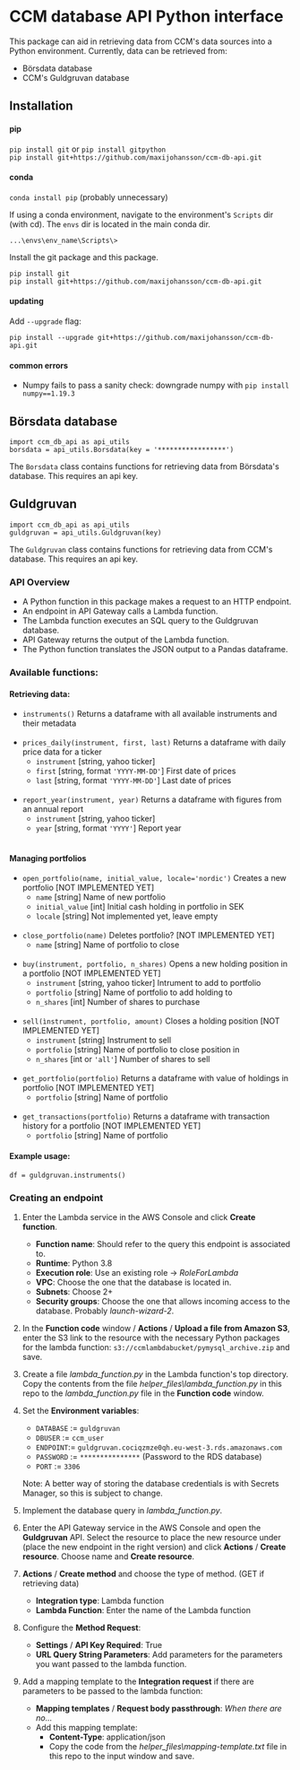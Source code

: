 # CCM database API Python interface
This package can aid in retrieving data from CCM's data sources into a Python environment. Currently, data can be retrieved from:  
* Börsdata database
* CCM's Guldgruvan database
## Installation
#### pip
```pip install git``` or ```pip install gitpython```   
```pip install git+https://github.com/maxijohansson/ccm-db-api.git```
#### conda
```conda install pip```	(probably unnecessary)

If using a conda environment, navigate to the environment's `Scripts` dir (with cd). The `envs` dir is located in the main conda dir.

```...\envs\env_name\Scripts\>```

Install the git package and this package.

```pip install git```     
```pip install git+https://github.com/maxijohansson/ccm-db-api.git```

#### updating
Add  `--upgrade` flag:

```pip install --upgrade git+https://github.com/maxijohansson/ccm-db-api.git```  

#### common errors
* Numpy fails to pass a sanity check: downgrade numpy with ```pip install numpy==1.19.3```  

## Börsdata database
```import ccm_db_api as api_utils```    
```borsdata = api_utils.Borsdata(key = '*****************')```

The `Borsdata` class contains functions for retrieving data from Börsdata's database. This requires an api key.

## Guldgruvan
```import ccm_db_api as api_utils```  
```guldgruvan = api_utils.Guldgruvan(key)```

The `Guldgruvan` class contains functions for retrieving data from CCM's database. This requires an api key.  

### API Overview
* A Python function in this package makes a request to an HTTP endpoint.
* An endpoint in API Gateway calls a Lambda function.
* The Lambda function executes an SQL query to the Guldgruvan database.
* API Gateway returns the output of the Lambda function.
* The Python function translates the JSON output to a Pandas dataframe.

### Available functions:

#### Retrieving data:
* ```instruments()``` 
Returns a dataframe with all available instruments and their metadata <br><br>
* ```prices_daily(instrument, first, last)```
Returns a dataframe with daily price data for a ticker 
	* ```instrument``` [string, yahoo ticker]
	* ```first``` [string, format ```'YYYY-MM-DD'```] First date of prices
	* ```last``` [string, format ```'YYYY-MM-DD'```] Last date of prices<br><br>
* ```report_year(instrument, year)```
Returns a dataframe with figures from an annual report
	* ```instrument``` [string, yahoo ticker] 
	* ```year``` [string, format ```'YYYY'```]  Report year<br><br>
	
#### Managing portfolios
* ```open_portfolio(name, initial_value, locale='nordic')```
Creates a new portfolio [NOT IMPLEMENTED YET]
	* ```name``` [string] Name of new portfolio
	* ```initial_value``` [int] Initial cash holding in portfolio in SEK 
	* ```locale``` [string] Not implemented yet, leave empty    <br><br>
* ```close_portfolio(name)``` 
Deletes portfolio? [NOT IMPLEMENTED YET] 
	* ```name``` [string] Name of portfolio to close<br><br>
* ```buy(instrument, portfolio, n_shares)``` 
Opens a new holding position in a portfolio [NOT IMPLEMENTED YET]
	* ```instrument``` [string, yahoo ticker] Intrument to add to portfolio
	* ```portfolio``` [string] Name of portfolio to add holding to
	* ```n_shares``` [int] Number of shares to purchase<br><br>
* ```sell(ìnstrument, portfolio, amount)```
Closes a holding position [NOT IMPLEMENTED YET]
	* ```instrument``` [string] Instrument to sell
	* ```portfolio``` [string] Name of portfolio to close position in 
	* ```n_shares``` [int or ```'all'```] Number of shares to sell<br><br>
* ```get_portfolio(portfolio)```
Returns a dataframe with value of holdings in portfolio [NOT IMPLEMENTED YET]
	* ```portfolio``` [string] Name of portfolio<br><br>
* ```get_transactions(portfolio)```
Returns a dataframe with transaction history for a portfolio [NOT IMPLEMENTED YET]
	* ```portfolio``` [string] Name of portfolio

#### Example usage:
```df = guldgruvan.instruments()``` 


### Creating an endpoint
1. Enter the Lambda service in the AWS Console and click **Create function**.
	* **Function name**: Should refer to the query this endpoint is associated to.
	* **Runtime**: Python 3.8
	* **Execution role**: Use an existing role  -> *RoleForLambda*
	* **VPC**: Choose the one that the database is located in.
	* **Subnets**: Choose 2+
	* **Security groups**: Choose the one that allows incoming access to the database. Probably *launch-wizard-2*.

2. In the **Function code** window / **Actions** / **Upload a file from Amazon S3**, enter the S3 link to the resource with the necessary Python packages for the lambda function: `s3://ccmlambdabucket/pymysql_archive.zip` and save.

3. Create a file *lambda_function.py* in the Lambda function's top directory. Copy the contents from the file *helper_files\lambda_function.py* in this repo to the *lambda_function.py* file in the **Function code** window.

4. Set the **Environment variables**:
	* ```DATABASE``` := ```guldgruvan```
	* ```DBUSER``` := ```ccm_user```
	* ```ENDPOINT```:= ```guldgruvan.cociqzmze0qh.eu-west-3.rds.amazonaws.com```
	* ```PASSWORD``` := ```***************``` (Password to the RDS database)
	* ```PORT``` := ```3306```  

	Note: A better way of storing the database credentials is with Secrets Manager, so this is subject to change.

5. Implement the database query in *lambda_function.py*.

6. Enter the API Gateway service in the AWS Console and open the **Guldgruvan** API. Select the resource to place the new resource under (place the new endpoint in the right version) and click **Actions** / **Create resource**. Choose name and **Create resource**.
7. **Actions** / **Create method** and choose the type of method. (GET if retrieving data)
	* **Integration type**: Lambda function
	* **Lambda Function**: Enter the name of the Lambda function
8. Configure the **Method Request**:

	* **Settings** / **API Key  Required**: True
	* **URL Query String Parameters**: Add parameters for the parameters you want passed to the lambda function. 
9. Add a mapping template to the **Integration request** if there are parameters to be passed to the lambda function:
	* **Mapping templates** / **Request body passthrough**: *When there are no...*
	* Add this mapping template:
		* **Content-Type**: application/json
		* Copy the code from the *helper_files\mapping-template.txt* file in this repo to the input window and save.
